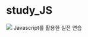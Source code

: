 # study_JS


<img src="https://img.shields.io/badge/-JavaScript-F7DF1E?style=flat-square&logo=javascript&logoColor=white"> 
Javascript를 활용한 실전 연습
